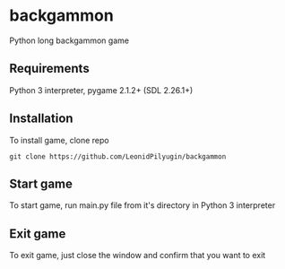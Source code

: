 # backgammon
Python long backgammon game

## Requirements
Python 3 interpreter, pygame 2.1.2+ (SDL 2.26.1+)

## Installation
To install game, clone repo
```
git clone https://github.com/LeonidPilyugin/backgammon
```

## Start game
To start game, run main.py file from it's directory in Python 3 interpreter

## Exit game
To exit game, just close the window and confirm that you want to exit
